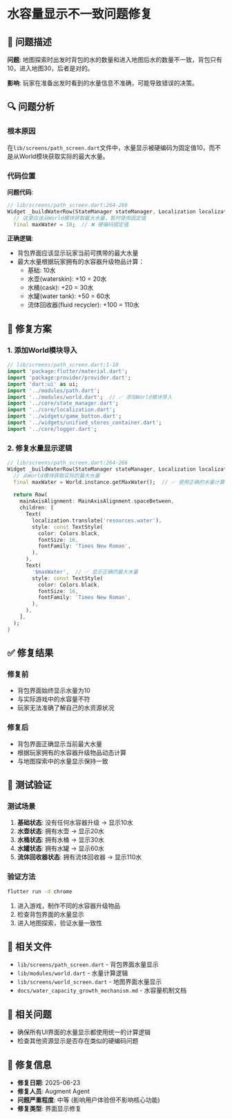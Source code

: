 # 水容量显示不一致问题修复

## 🐛 问题描述

**问题**: 地图探索时出发时背包的水的数量和进入地图后水的数量不一致，背包只有10，进入地图30，后者是对的。

**影响**: 玩家在准备出发时看到的水量信息不准确，可能导致错误的决策。

## 🔍 问题分析

### 根本原因

在`lib/screens/path_screen.dart`文件中，水量显示被硬编码为固定值10，而不是从World模块获取实际的最大水量。

### 代码位置

**问题代码**:
```dart
// lib/screens/path_screen.dart:264-266
Widget _buildWaterRow(StateManager stateManager, Localization localization) {
  // 这里应该从World模块获取最大水量，暂时使用固定值
  final maxWater = 10;  // ❌ 硬编码固定值
```

**正确逻辑**:
- 背包界面应该显示玩家当前可携带的最大水量
- 最大水量根据玩家拥有的水容器升级物品计算：
  - 基础: 10水
  - 水壶(waterskin): +10 = 20水
  - 水桶(cask): +20 = 30水  
  - 水罐(water tank): +50 = 60水
  - 流体回收器(fluid recycler): +100 = 110水

## 🔧 修复方案

### 1. 添加World模块导入

```dart
// lib/screens/path_screen.dart:1-10
import 'package:flutter/material.dart';
import 'package:provider/provider.dart';
import 'dart:ui' as ui;
import '../modules/path.dart';
import '../modules/world.dart';  // ✅ 添加World模块导入
import '../core/state_manager.dart';
import '../core/localization.dart';
import '../widgets/game_button.dart';
import '../widgets/unified_stores_container.dart';
import '../core/logger.dart';
```

### 2. 修复水量显示逻辑

```dart
// lib/screens/path_screen.dart:264-266
Widget _buildWaterRow(StateManager stateManager, Localization localization) {
  // 从World模块获取实际的最大水量
  final maxWater = World.instance.getMaxWater();  // ✅ 使用正确的水量计算
  
  return Row(
    mainAxisAlignment: MainAxisAlignment.spaceBetween,
    children: [
      Text(
        localization.translate('resources.water'),
        style: const TextStyle(
          color: Colors.black,
          fontSize: 16,
          fontFamily: 'Times New Roman',
        ),
      ),
      Text(
        '$maxWater',  // ✅ 显示正确的最大水量
        style: const TextStyle(
          color: Colors.black,
          fontSize: 16,
          fontFamily: 'Times New Roman',
        ),
      ),
    ],
  );
}
```

## ✅ 修复结果

### 修复前
- 背包界面始终显示水量为10
- 与实际游戏中的水容量不符
- 玩家无法准确了解自己的水资源状况

### 修复后
- 背包界面正确显示当前最大水量
- 根据玩家拥有的水容器升级物品动态计算
- 与地图探索中的水量显示保持一致

## 🧪 测试验证

### 测试场景
1. **基础状态**: 没有任何水容器升级 → 显示10水
2. **水壶状态**: 拥有水壶 → 显示20水  
3. **水桶状态**: 拥有水桶 → 显示30水
4. **水罐状态**: 拥有水罐 → 显示60水
5. **流体回收器状态**: 拥有流体回收器 → 显示110水

### 验证方法
```bash
flutter run -d chrome
```

1. 进入游戏，制作不同的水容器升级物品
2. 检查背包界面的水量显示
3. 进入地图探索，验证水量一致性

## 📝 相关文件

- `lib/screens/path_screen.dart` - 背包界面水量显示
- `lib/modules/world.dart` - 水量计算逻辑
- `lib/screens/world_screen.dart` - 地图界面水量显示
- `docs/water_capacity_growth_mechanism.md` - 水容量机制文档

## 🔗 相关问题

- 确保所有UI界面的水量显示都使用统一的计算逻辑
- 检查其他资源显示是否存在类似的硬编码问题

## 📅 修复信息

- **修复日期**: 2025-06-23
- **修复人员**: Augment Agent
- **问题严重程度**: 中等 (影响用户体验但不影响核心功能)
- **修复类型**: 界面显示修复
